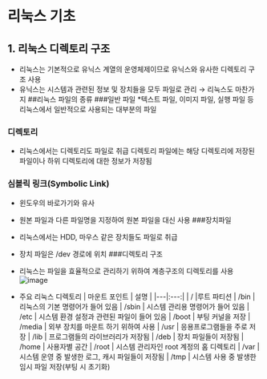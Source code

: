 # 리눅스 기초
## 1. 리눅스 디렉토리 구조
* 리눅스는 기본적으로 유닉스 계열의 운영체제이므로 유닉스와 유사한 디렉토리 구조 사용
* 유닉스는 시스템과 관련된 정보 및 장치들을 모두 파일로 관리 → 리눅스도 마찬가지
##리눅스 파일의 종류
###일반 파일
*텍스트 파일, 이미지 파일, 실행 파일 등 리눅스에서 일반적으로 사용되는 대부분의 파일
### 디렉토리
* 리눅스에서는 디렉토리도 파일로 취급
디렉토리 파일에는 해당 디렉토리에 저장된 파일이나 하위 디렉토리에 대한 정보가 저장됨
### 심볼릭 링크(Symbolic Link)
* 윈도우의 바로가기와 유사
* 원본 파일과 다른 파일명을 지정하여 원본 파일을 대신 사용
###장치파일
* 리눅스에서는 HDD, 마우스 같은 장치들도 파일로 취급
* 장치 파일은 /dev 경로에 위치
###디렉토리 구조
* 리눅스는 파일을 효율적으로 관리하기 위하여 계층구조의 디렉토리를 사용
![image](https://github.com/won195/Ubuntu/assets/71067307/cbdbfb0e-6a54-4d0d-921b-c672301661f5)

* 주요 리눅스 디렉토리
| 마운트 포인트 | 설명 |
|---|:---:|
| / |루트 파티션
| /bin | 리눅스의 기본 명령어가 들어 있음
| /sbin | 시스템 관리용 명령어가 들어 있음
| /etc | 시스템 환경 설정과 관련된 파일이 들어 있음
| /boot | 부팅 커널을 저장
| /media | 외부 장치를 마운트 하기 위하여 사용
| /usr | 응용프로그램들을 주로 저장
| /lib | 프로그램들의 라이브러리가 저장됨
| /deb | 장치 파일들이 저장됨
| /home | 사용자별 공간
| /root | 시스템 관리자인 root 계정의 홈 디렉토리
| /var | 시스템 운영 중 발생한 로그, 캐시 파일들이 저장됨
| /tmp | 시스템 사용 중 발생한 임시 파일 저장(부팅 시 초기화)
